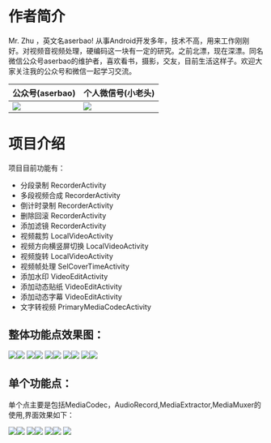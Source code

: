 
# 作者简介 
Mr. Zhu ，英文名aserbao! 从事Android开发多年，技术不高，用来工作刚刚好。对视频音视频处理，硬编码这一块有一定的研究。之前北漂，现在深漂。同名微信公众号aserbao的维护者，喜欢看书，摄影，交友，目前生活这样子。欢迎大家关注我的公众号和微信一起学习交流。

|公众号(aserbao)|个人微信号(小老头)|
|--|--|
|![](https://github.com/aserbao/AserbaosAndroid/blob/master/app/src/main/assets/images/weixin.jpg)|![](https://github.com/aserbao/AserbaosAndroid/blob/master/app/src/main/assets/images/we_chat.jpg)|

# 项目介绍
项目目前功能有：
- 分段录制        RecorderActivity
- 多段视频合成    RecorderActivity
- 倒计时录制      RecorderActivity
- 删除回滚        RecorderActivity
- 添加滤镜        RecorderActivity
- 视频裁剪            LocalVideoActivity
- 视频方向横竖屏切换   LocalVideoActivity
- 视频旋转            LocalVideoActivity
- 视频帧处理          SelCoverTimeActivity
- 添加水印        VideoEditActivity
- 添加动态贴纸    VideoEditActivity
- 添加动态字幕    VideoEditActivity
- 文字转视频      PrimaryMediaCodecActivity

## 整体功能点效果图：
![](https://github.com/aserbao/AndroidCamera/blob/master/app/src/main/assets/images/录制.gif)![](https://github.com/aserbao/AndroidCamera/blob/master/app/src/main/assets/images/摄像头切换.gif)
![](https://github.com/aserbao/AndroidCamera/blob/master/app/src/main/assets/images/倒计时.gif)![](https://github.com/aserbao/AndroidCamera/blob/master/app/src/main/assets/images/回删功能.gif)
![](https://github.com/aserbao/AndroidCamera/blob/master/app/src/main/assets/images/本地编辑.gif)![](https://github.com/aserbao/AndroidCamera/blob/master/app/src/main/assets/images/编辑界面.gif)
![](https://github.com/aserbao/AndroidCamera/blob/master/app/src/main/assets/images/选封面.gif)![](https://github.com/aserbao/AndroidCamera/blob/master/app/src/main/assets/images/添加贴纸.gif)
![](https://github.com/aserbao/AndroidCamera/blob/master/app/src/main/assets/images/添加字幕.gif)![](https://github.com/aserbao/AndroidCamera/blob/master/app/src/main/assets/images/保存到相册.gif)



## 单个功能点：
单个点主要是包括MediaCodec，AudioRecord,MediaExtractor,MediaMuxer的使用,界面效果如下：

![](https://github.com/aserbao/AndroidCamera/blob/master/app/src/main/assets/images/Mediacodec的基本用法.gif)![](https://github.com/aserbao/AndroidCamera/blob/master/app/src/main/assets/images/EncodeDecode.gif)
![](https://github.com/aserbao/AndroidCamera/blob/master/app/src/main/assets/images/ExtractDecode.gif)![](https://github.com/aserbao/AndroidCamera/blob/master/app/src/main/assets/images/DecodeEditEncode.gif)
![](https://github.com/aserbao/AndroidCamera/blob/master/app/src/main/assets/images/Mediacodec录制随音乐改变.gif)![](https://github.com/aserbao/AndroidCamera/blob/master/app/src/main/assets/images/MediaExtractor.gif)
![](https://github.com/aserbao/AndroidCamera/blob/master/app/src/main/assets/images/MediaMuxer.gif)


